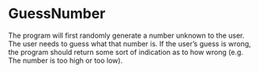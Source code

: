 # GuessNumber

The program will first randomly generate a
number unknown to the user. The user needs to guess what that number is.
If the user’s guess is wrong, the program should
return some sort of indication as to how wrong (e.g. The number is too high or too low).
